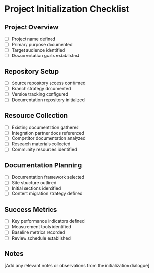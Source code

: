 # Project Initialization Checklist

## Project Overview
- [ ] Project name defined
- [ ] Primary purpose documented
- [ ] Target audience identified
- [ ] Documentation goals established

## Repository Setup
- [ ] Source repository access confirmed
- [ ] Branch strategy documented
- [ ] Version tracking configured
- [ ] Documentation repository initialized

## Resource Collection
- [ ] Existing documentation gathered
- [ ] Integration partner docs referenced
- [ ] Competitor documentation analyzed
- [ ] Research materials collected
- [ ] Community resources identified

## Documentation Planning
- [ ] Documentation framework selected
- [ ] Site structure outlined
- [ ] Initial sections identified
- [ ] Content migration strategy defined

## Success Metrics
- [ ] Key performance indicators defined
- [ ] Measurement tools identified
- [ ] Baseline metrics recorded
- [ ] Review schedule established

## Notes
[Add any relevant notes or observations from the initialization dialogue]